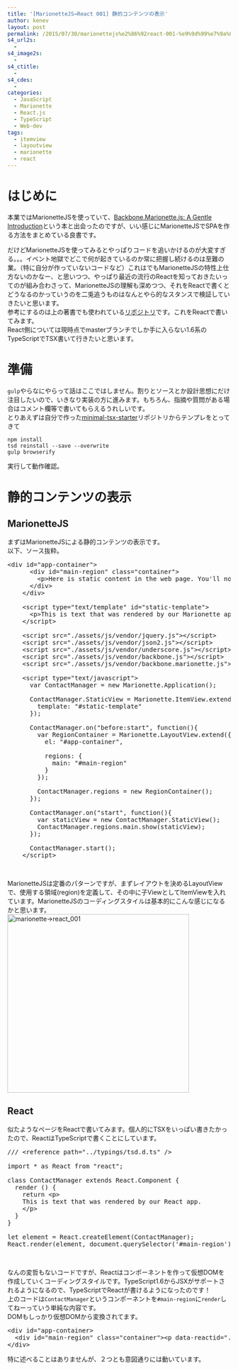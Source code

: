 ```yaml
---
title: '[MarionetteJS→React 001] 静的コンテンツの表示'
author: kenev
layout: post
permalink: /2015/07/30/marionettejs%e2%86%92react-001-%e9%9d%99%e7%9a%84%e3%82%b3%e3%83%b3%e3%83%86%e3%83%b3%e3%83%84%e3%81%ae%e8%a1%a8%e7%a4%ba/
s4_url2s:
  - 
s4_image2s:
  - 
s4_ctitle:
  - 
s4_cdes:
  - 
categories:
  - JavaScript
  - Marionette
  - React.js
  - TypeScript
  - Web-dev
tags:
  - itemview
  - layoutview
  - marionette
  - react
---
```

# はじめに

本業ではMarionetteJSを使っていて、[Backbone.Marionette.js: A Gentle Introduction][1]という本と出会ったのですが、いい感じにMarionetteJSでSPAを作る方法をまとめている良書です。

だけどMarionetteJSを使ってみるとやっぱりコードを追いかけるのが大変すぎる。。。イベント地獄でどこで何が起きているのか常に把握し続けるのは至難の業。（特に自分が作っていないコードなど）これはでもMarionetteJSの特性上仕方ないのかなー、と思いつつ、やっぱり最近の流行のReactを知っておきたいってのが組み合わさって、MarionetteJSの理解も深めつつ、それをReactで書くとどうなるのかっていうのを二兎追うものはなんとやら的なスタンスで検証していきたいと思います。  
参考にするのは上の著書でも使われている[リポジトリ][2]です。これをReactで書いてみます。  
React側については現時点でmasterブランチでしか手に入らない1.6系のTypeScriptでTSX書いて行きたいと思います。

# 準備

`gulp`やらなにやらって話はここではしません。割りとソースとか設計思想にだけ注目したいので、いきなり実装の方に進みます。もちろん、指摘や質問がある場合はコメント欄等で書いてもらえるうれしいです。  
とりあえずは自分で作った[minimal-tsx-starter][3]リポジトリからテンプレをとってきて

<pre><code class="bash">npm install
tsd reinstall --save --overwrite
gulp browserify
</code></pre>

実行して動作確認。

# 静的コンテンツの表示

## MarionetteJS

まずはMarionetteJSによる静的コンテンツの表示です。  
以下、ソース抜粋。

<pre class="lang:html decode:true">&lt;div id="app-container"&gt;
      &lt;div id="main-region" class="container"&gt;
        &lt;p&gt;Here is static content in the web page. You'll notice that it gets replaced by our app as soon as we start it.&lt;/p&gt;
      &lt;/div&gt;
    &lt;/div&gt;

    &lt;script type="text/template" id="static-template"&gt;
      &lt;p&gt;This is text that was rendered by our Marionette app.&lt;/p&gt;
    &lt;/script&gt;

    &lt;script src="./assets/js/vendor/jquery.js"&gt;&lt;/script&gt;
    &lt;script src="./assets/js/vendor/json2.js"&gt;&lt;/script&gt;
    &lt;script src="./assets/js/vendor/underscore.js"&gt;&lt;/script&gt;
    &lt;script src="./assets/js/vendor/backbone.js"&gt;&lt;/script&gt;
    &lt;script src="./assets/js/vendor/backbone.marionette.js"&gt;&lt;/script&gt;

    &lt;script type="text/javascript"&gt;
      var ContactManager = new Marionette.Application();

      ContactManager.StaticView = Marionette.ItemView.extend({
        template: "#static-template"
      });

      ContactManager.on("before:start", function(){
        var RegionContainer = Marionette.LayoutView.extend({
          el: "#app-container",

          regions: {
            main: "#main-region"
          }
        });

        ContactManager.regions = new RegionContainer();
      });

      ContactManager.on("start", function(){
        var staticView = new ContactManager.StaticView();
        ContactManager.regions.main.show(staticView);
      });

      ContactManager.start();
    &lt;/script&gt;
</pre>

&nbsp;

MarionetteJSは定番のパターンですが、まずレイアウトを決めるLayoutViewで、使用する領域(region)を定義して、その中に子ViewとしてItemViewを入れています。MarionetteJSのコーディングスタイルは基本的にこんな感じになるかと思います。  
[<img src="http://kenev.net/wp-content/uploads/2015/07/cbfe56a5dfa18b2fb87269d4df50ef88.png" alt="marionette→react_001" width="410" height="403" class="alignnone size-full wp-image-414" />][4]

## React

似たようなページをReactで書いてみます。個人的にTSXをいっぱい書きたかったので、ReactはTypeScriptで書くことにしています。

<pre class="lang:js decode:true ">/// &lt;reference path="../typings/tsd.d.ts" /&gt;

import * as React from "react";

class ContactManager extends React.Component {
  render () {
    return &lt;p&gt;
    This is text that was rendered by our React app.
    &lt;/p&gt;
  }
}

let element = React.createElement(ContactManager);
React.render(element, document.querySelector('#main-region'));
</pre>

&nbsp;

なんの変哲もないコードですが、Reactはコンポーネントを作って仮想DOMを作成していくコーディングスタイルです。TypeScript1.6からJSXがサポートされるようになるので、TypeScriptでReactが書けるようになったのです！  
上のコードは`ContactManager`というコンポーネントを`#main-region`に`render`してねーっていう単純な内容です。  
DOMもしっかり仮想DOMから変換されてます。

<pre class="lang:default decode:true ">&lt;div id="app-container&gt;
  &lt;div id="main-region" class="container"&gt;&lt;p data-reactid=".0"&gt;This is text that was rendered by our React app.&lt;/p&gt;&lt;/div&gt;
&lt;/div&gt;
</pre>

特に述べることはありませんが、２つとも意図通りには動いています。

 [1]: https://leanpub.com/marionette-gentle-introduction
 [2]: https://github.com/davidsulc/marionette-gentle-introduction
 [3]: https://github.com/kenfdev/minimal-tsx-starter
 [4]: http://kenev.net/wp-content/uploads/2015/07/cbfe56a5dfa18b2fb87269d4df50ef88.png